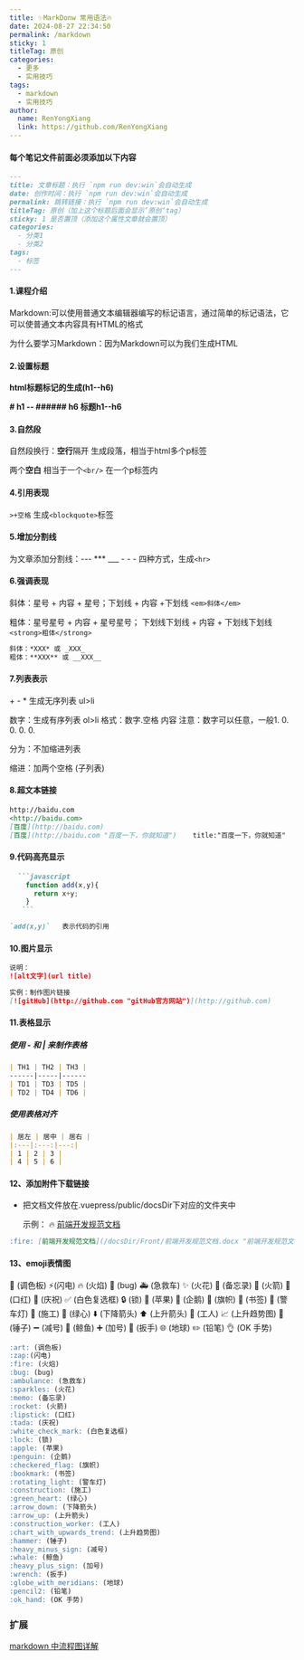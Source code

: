 ```yaml
---
title: ✨MarkDonw 常用语法🔥
date: 2024-08-27 22:34:50
permalink: /markdown
sticky: 1
titleTag: 原创
categories:
  - 更多
  - 实用技巧 
tags:
  - markdown
  - 实用技巧 
author:
  name: RenYongXiang
  link: https://github.com/RenYongXiang
---
```

#### 每个笔记文件前面必须添加以下内容
```markdown
---
title: 文章标题：执行 `npm run dev:win`会自动生成
date: 创作时间：执行 `npm run dev:win`会自动生成
permalink: 跳转链接：执行 `npm run dev:win`会自动生成
titleTag: 原创（加上这个标题后面会显示’原创‘tag）
sticky: 1 是否置顶（添加这个属性文章就会置顶）
categories:
  - 分类1
  - 分类2
tags:
  - 标签
---
```
#### 1.课程介绍

Markdown:可以使用普通文本编辑器编写的标记语言，通过简单的标记语法，它可以使普通文本内容具有HTML的格式

为什么要学习Markdown：因为Markdown可以为我们生成HTML

#### 2.设置标题

**html标题标记的生成(h1--h6)**

**# h1 -- ###### h6 标题h1--h6**

#### 3.自然段

自然段换行：**空行**隔开 生成段落，相当于html多个p标签

两个**空白** 相当于一个`<br/>`  在一个p标签内

#### 4.引用表现

`>+空格`  生成`<blockquote>`标签

#### 5.增加分割线

为文章添加分割线：---   ***  ___  - - - 四种方式，生成`<hr>`

#### 6.强调表现

斜体：星号 + 内容 + 星号；下划线 + 内容 +下划线   `<em>斜体</em>`

粗体：星号星号 + 内容 + 星号星号； 下划线下划线 + 内容 + 下划线下划线  `<strong>粗体</strong>`

~~~markdown
斜体：*XXX* 或 _XXX_
粗体：**XXX** 或 __XXX__
~~~

#### 7.列表表示

\+ - * 生成无序列表 ul>li

数字：生成有序列表 ol>li 格式：数字.空格 内容 注意：数字可以任意，一般1. 0. 0. 0. 0.

分为：不加缩进列表

缩进：加两个空格 (子列表)

#### 8.超文本链接

~~~markdown
http://baidu.com
<http://baidu.com>
[百度](http://baidu.com)
[百度](http://baidu.com "百度一下，你就知道")    title:"百度一下，你就知道"
~~~

#### 9.代码高亮显示

~~~markdown
  ```javascript
    function add(x,y){
      return x+y;
    }
   ```

`add(x,y)`   表示代码的引用
~~~

#### 10.图片显示

```markdown
说明：
![alt文字](url title)

实例：制作图片链接
[![gitHub](http://github.com "gitHub官方网站")](http://github.com)
```

#### 11.表格显示

##### 使用 - 和 | 来制作表格

~~~markdown
| TH1 | TH2 | TH3 |
------|-----|------
| TD1 | TD3 | TD5 |
| TD2 | TD4 | TD6 |
~~~

##### 使用表格对齐

```markdown
| 居左 | 居中 | 居右 |
|:---|:---:|---:|
| 1 | 2 | 3 |
| 4 | 5 | 6 |
```

#### 12、添加附件下载链接

- 把文档文件放在.vuepress/public/docsDir下对应的文件夹中

  示例： :fire: [前端开发规范文档](/docsDir/Front/前端开发规范文档.docx "前端开发规范文档")

```md
:fire: [前端开发规范文档](/docsDir/Front/前端开发规范文档.docx "前端开发规范文档")
```

#### 13、emoji表情图

:art: (调色板)
:zap:(闪电)
:fire: (火焰)
:bug: (bug)
:ambulance: (急救车)
:sparkles: (火花)
:memo: (备忘录)
:rocket: (火箭)
:lipstick: (口红)
:tada: (庆祝)
:white_check_mark: (白色复选框)
:lock: (锁)
:apple: (苹果)
:penguin: (企鹅)
:checkered_flag: (旗帜)
:bookmark: (书签)
:rotating_light: (警车灯)
:construction: (施工)
:green_heart: (绿心)
:arrow_down: (下降箭头)
:arrow_up: (上升箭头)
:construction_worker: (工人)
:chart_with_upwards_trend: (上升趋势图)
:hammer: (锤子)
:heavy_minus_sign: (减号)
:whale: (鲸鱼)
:heavy_plus_sign: (加号)
:wrench: (扳手)
:globe_with_meridians: (地球)
:pencil2: (铅笔)
:ok_hand: (OK 手势)

```md
:art: (调色板)
:zap:(闪电)
:fire: (火焰)
:bug: (bug)
:ambulance: (急救车)
:sparkles: (火花)
:memo: (备忘录)
:rocket: (火箭)
:lipstick: (口红)
:tada: (庆祝)
:white_check_mark: (白色复选框)
:lock: (锁)
:apple: (苹果)
:penguin: (企鹅)
:checkered_flag: (旗帜)
:bookmark: (书签)
:rotating_light: (警车灯)
:construction: (施工)
:green_heart: (绿心)
:arrow_down: (下降箭头)
:arrow_up: (上升箭头)
:construction_worker: (工人)
:chart_with_upwards_trend: (上升趋势图)
:hammer: (锤子)
:heavy_minus_sign: (减号)
:whale: (鲸鱼)
:heavy_plus_sign: (加号)
:wrench: (扳手)
:globe_with_meridians: (地球)
:pencil2: (铅笔)
:ok_hand: (OK 手势)
```
### 扩展

[markdown 中流程图详解](https://blog.csdn.net/suoxd123/article/details/84992282)